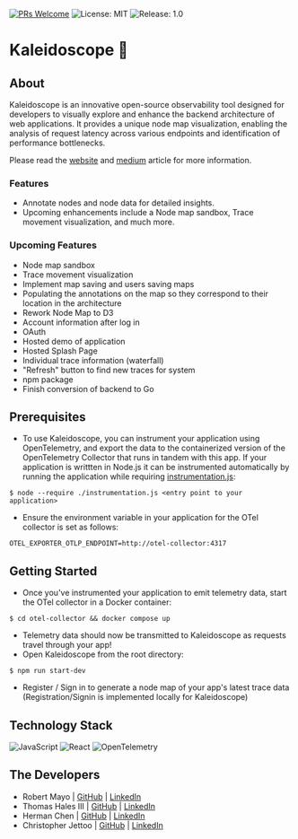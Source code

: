 [![PRs Welcome](https://img.shields.io/badge/PRs-welcome-purple.svg)](https://github.com/open-source-labs/Chronos)
![License: MIT](https://img.shields.io/badge/License-MIT-purple.svg)
![Release: 1.0](https://img.shields.io/badge/Release-1.0-purple)

# Kaleidoscope 🔭

## About 
Kaleidoscope is an innovative open-source observability tool designed for developers to visually explore and enhance the backend architecture of web applications. It provides a unique node map visualization, enabling the analysis of request latency across various endpoints and identification of performance bottlenecks.

Please read the [website](www.google.com) and [medium](https://medium.com/@rbrtm984/a8f0f763de83) article for more information.
### Features
- Annotate nodes and node data for detailed insights.
- Upcoming enhancements include a Node map sandbox, Trace movement visualization, and much more.

### Upcoming Features
- Node map sandbox
- Trace movement visualization
- Implement map saving and users saving maps
- Populating the annotations on the map so they correspond to their location in the architecture
- Rework Node Map to D3
- Account information after log in
- OAuth
- Hosted demo of application
- Hosted Splash Page
- Individual trace information (waterfall)
- "Refresh" button to find new traces for system
- npm package
- Finish conversion of backend to Go

## Prerequisites 
- To use Kaleidoscope, you can instrument your application using OpenTelemetry, and export the data to the containerized version of the OpenTelemetry Collector that runs in tandem with this app. If your application is writtten in Node.js it can be instrumented automatically by running the application while requiring [instrumentation.js](https://github.com/oslabs-beta/Kaleidoscope/blob/dev/instrumentation.js):

```
$ node --require ./instrumentation.js <entry point to your application>
```

- Ensure the environment variable in your application for the OTel collector is set as follows:
```
OTEL_EXPORTER_OTLP_ENDPOINT=http://otel-collector:4317
```


## Getting Started
- Once you've instrumented your application to emit telemetry data, start the OTel collector in a Docker container:
```
$ cd otel-collector && docker compose up
```
- Telemetry data should now be transmitted to Kaleidoscope as requests travel through your app!
- Open Kaleidoscope from the root directory:
```
$ npm run start-dev
```
- Register / Sign in to generate a node map of your app's latest trace data (Registration/Signin is implemented locally for Kaleidoscope)

## Technology Stack 
![JavaScript](https://img.shields.io/badge/javascript-%23323330.svg?style=for-the-badge&logo=javascript&logoColor=%23F7DF1E)
![React](https://img.shields.io/badge/React-20232A?style=for-the-badge&logo=react&logoColor=61DAFB)
![OpenTelemetry](https://img.shields.io/badge/OpenTelemetry-3d348b?style=for-the-badge&logo=opentelemetry&logoColor=white)

## The Developers 
- Robert Mayo | [GitHub](https://github.com/rbrtm984) | [LinkedIn](https://www.linkedin.com/in/robertcmayo/)
- Thomas Hales III | [GitHub](https://github.com/thalesIII) | [LinkedIn](https://www.linkedin.com/in/thomas-hales-35ab311a3/)
- Herman Chen | [GitHub](https://github.com/HermanChen4) | [LinkedIn](https://www.linkedin.com/in/herman-chen-839339240/)
- Christopher Jettoo | [GitHub](https://github.com/Christopher-Jettoo) | [LinkedIn](https://www.linkedin.com/in/christopher-j-1a240b169/)
